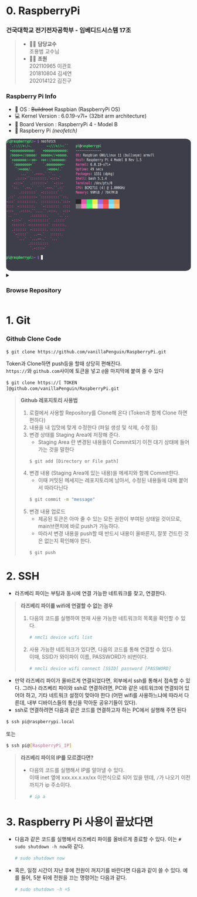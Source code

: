 # 0. RaspberryPi
### 건국대학교 전기전자공학부 - 임베디드시스템 17조
> * 🧑‍🏫 **담당교수**  
>   조용범 교수님
> * 👨‍💻 **조원**  
>   202110965 이관호  
>   201810804 김세연  
>   202014122 김진구

### Raspberry Pi Info
- 🔭 OS : ~~Buildroot~~ Raspbian (RaspberryPi OS)
- 💻 Kernel Version : 6.0.19-v7l+ (32bit arm architecture)
- 🌱 Board Version : RaspberryPi 4 - Model B  
- 🍓 Raspberry Pi *(neofetch)*
<div align="center">
  <img src=".readme-images/neofetch.png" width="600" height="360" style="border-radius:3%;">
</div>

<details>
  <summary>
   <h3>Browse Repository</h3>
  </summary>
  <!DOCTYPE html>
<html>
<head>
 <meta http-equiv="Content-Type" content="text/html; charset=UTF-8">
 <meta name="Author" content="Made by 'tree'">
 <meta name="GENERATOR" content="$Version: $ tree v2.0.2 (c) 1996 - 2022 by Steve Baker, Thomas Moore, Francesc Rocher, Florian Sesser, Kyosuke Tokoro $">
</head>
<body>
	<h1>Directory Tree</h1><p>
	<a href=".">.</a><br>
	├── <a href="./BeginnersGuide-4thEd-Eng_v2.pdf">BeginnersGuide-4thEd-Eng_v2.pdf</a><br>
	├── <a href="./Memo/">Memo</a><br>
	│   └── <a href="./Memo/README.md">README.md</a><br>
	├── <a href="./README.md">README.md</a><br>
	├── <a href="./SourceCode/">SourceCode</a><br>
	│   ├── <a href="./SourceCode/CMakeLists.txt">CMakeLists.txt</a><br>
	│   ├── <a href="./SourceCode/Makefile">Makefile</a><br>
	│   ├── <a href="./SourceCode/README.md">README.md</a><br>
	│   ├── <a href="./SourceCode/week07/">week07</a><br>
	│   │   ├── <a href="./SourceCode/week07/button_mmap">button_mmap</a><br>
	│   │   ├── <a href="./SourceCode/week07/button_mmap.c">button_mmap.c</a><br>
	│   │   ├── <a href="./SourceCode/week07/keyboard_mmap">keyboard_mmap</a><br>
	│   │   ├── <a href="./SourceCode/week07/keyboard_mmap.c">keyboard_mmap.c</a><br>
	│   │   ├── <a href="./SourceCode/week07/led_mmap">led_mmap</a><br>
	│   │   └── <a href="./SourceCode/week07/led_mmap.c">led_mmap.c</a><br>
	│   ├── <a href="./SourceCode/week10/">week10</a><br>
	│   │   ├── <a href="./SourceCode/week10/Makefile">Makefile</a><br>
	│   │   ├── <a href="./SourceCode/week10/modules.order">modules.order</a><br>
	│   │   ├── <a href="./SourceCode/week10/Module.symvers">Module.symvers</a><br>
	│   │   ├── <a href="./SourceCode/week10/seg_driver.c">seg_driver.c</a><br>
	│   │   ├── <a href="./SourceCode/week10/seg_driver.ko">seg_driver.ko</a><br>
	│   │   ├── <a href="./SourceCode/week10/seg_driver.mod">seg_driver.mod</a><br>
	│   │   ├── <a href="./SourceCode/week10/seg_driver.mod.c">seg_driver.mod.c</a><br>
	│   │   ├── <a href="./SourceCode/week10/seg_driver.mod.o">seg_driver.mod.o</a><br>
	│   │   ├── <a href="./SourceCode/week10/seg_driver.o">seg_driver.o</a><br>
	│   │   ├── <a href="./SourceCode/week10/seg_example">seg_example</a><br>
	│   │   ├── <a href="./SourceCode/week10/seg_example2">seg_example2</a><br>
	│   │   ├── <a href="./SourceCode/week10/seg_example2.c">seg_example2.c</a><br>
	│   │   ├── <a href="./SourceCode/week10/seg_example.c">seg_example.c</a><br>
	│   │   ├── <a href="./SourceCode/week10/temp/">temp</a><br>
	│   │   │   └── <a href="./SourceCode/week10/temp/Makefile">Makefile</a><br>
	│   │   └── <a href="./SourceCode/week10/test.png">test.png</a><br>
	│   └── <a href="./SourceCode/week11/">week11</a><br>
	│   &nbsp;&nbsp;&nbsp; ├── <a href="./SourceCode/week11/camera_example/">camera_example</a><br>
	│   &nbsp;&nbsp;&nbsp; │   └── <a href="./SourceCode/week11/camera_example/camera_example.cpp">camera_example.cpp</a><br>
	│   &nbsp;&nbsp;&nbsp; └── <a href="./SourceCode/week11/opencv_example/">opencv_example</a><br>
	│   &nbsp;&nbsp;&nbsp; &nbsp;&nbsp;&nbsp; ├── <a href="./SourceCode/week11/opencv_example/gray_example">gray_example</a><br>
	│   &nbsp;&nbsp;&nbsp; &nbsp;&nbsp;&nbsp; ├── <a href="./SourceCode/week11/opencv_example/gray_example.cpp">gray_example.cpp</a><br>
	│   &nbsp;&nbsp;&nbsp; &nbsp;&nbsp;&nbsp; ├── <a href="./SourceCode/week11/opencv_example/gray_image.bmp">gray_image.bmp</a><br>
	│   &nbsp;&nbsp;&nbsp; &nbsp;&nbsp;&nbsp; ├── <a href="./SourceCode/week11/opencv_example/install_cv4.5.1_rasbian.sh">install_cv4.5.1_rasbian.sh</a><br>
	│   &nbsp;&nbsp;&nbsp; &nbsp;&nbsp;&nbsp; ├── <a href="./SourceCode/week11/opencv_example/Lenna.png">Lenna.png</a><br>
	│   &nbsp;&nbsp;&nbsp; &nbsp;&nbsp;&nbsp; └── <a href="./SourceCode/week11/opencv_example/sample_image.bmp">sample_image.bmp</a><br>
	├── <a href="./test.txt">test.txt</a><br>
	└── <a href="./tree.html">tree.html</a><br>
<br><br><p>

8 directories, 36 files

</p>
	<hr>
	<p class="VERSION">
		 tree v2.0.2 © 1996 - 2022 by Steve Baker and Thomas Moore <br>
		 HTML output hacked and copyleft © 1998 by Francesc Rocher <br>
		 JSON output hacked and copyleft © 2014 by Florian Sesser <br>
		 Charsets / OS/2 support © 2001 by Kyosuke Tokoro
	</p>
</body>
</html>
</details>


# 1. Git

### Github Clone Code
```
$ git clone https://github.com/vanillaPenguin/RaspberryPi.git
```
Token과 Clone하면 push등을 할때 상당히 편해진다.  
`https://`와 `github.com`사이에 토큰을 넣고 `@`을 마지막에 붙여 줄 수 있다
```
$ git clone https://[ TOKEN ]@github.com/vanillaPenguin/RaspberryPi.git
```
> **Github 레포지토리 사용법**
> 1. 로컬에서 사용할 Repository를 Clone해 온다 (Token과 함께 Clone 하면 편하다)
> 2. 내용을 내 입맛에 맞게 수정한다 (파일 생성 및 삭제, 수정 등)
> 3. 변경 상태를 Staging Area에 저장해 준다.
>    * Staging Area 란 변경된 내용들이 Commit되기 이전 대기 상태에 들어가는 것을 말한다
>    ```bash
>    $ git add [Directory or File path]
>    ```
> 4. 변경 내용 (Staging Area에 있는 내용)을 메세지와 함께 Commit한다.
>     * 이때 커밋된 메세지는 레포지토리에 남아서, 수정된 내용들에 대해 붙어서 따라다닌다
>    ```bash
>    $ git commit -m "message"
>    ```
> 5. 변경 내용 업로드
>    * 제공된 토큰은 아마 줄 수 있는 모든 권한이 부여된 상태일 것이므로, main브랜치에 바로 push가 가능하다.
>    * 따라서 변경 내용을 push할 때 반드시 내용이 올바른지, 잘못 건드린 것은 없는지 확인해야 한다.
>    ```bash
>    $ git push
>    ```
>    

# 2. SSH
* 라즈베리 파이는 부팅과 동시에 연결 가능한 네트워크를 찾고, 연결한다.
> **라즈베리 파이를 wifi에 연결할 수 없는 경우**
> 1. 다음의 코드를 실행하여 현재 사용 가능한 네트워크의 목록을 확인할 수 있다.
>    ```bash
>    # nmcli device wifi list
>    ```
> 2. 사용 가능한 네트워크가 있다면, 다음의 코드를 통해 연결할 수 있다.  
>    이때, SSID가 와이파이 이름, PASSWORD가 비번이다.
>    ```bash
>    # nmcli device wifi connect [SSID] password [PASSWORD]
>    ```
>    
* 만약 라즈베리 파이가 올바르게 연결되었다면, 외부에서 ssh를 통해서 접속할 수 있다.
그러나 라즈베리 파이와 ssh로 연결하려면, PC와 같은 네트워크에 연결되어 있어야 하고, 기타 네트워크 설정이 맞아야 한다 (어떤 wifi를 사용하느냐에 따라서 다른데, 내부 디바이스들의 통신을 막아둔 공유기들이 있다).
* ssh로 연결하려면 다음과 같은 코드를 연결하고자 하는 PC에서 실행해 주면 된다
```bash
$ ssh pi@raspberrypi.local
```
또는
```bash
$ ssh pi@[RaspberryPi_IP]
```
> **라즈베리 파이의 IP를 모르겠다면?**
> * 다음의 코드를 실행해서 IP를 알아낼 수 있다.  
>   이때 inet 옆에 xxx.xx.x.xx/xx 이런식으로 되어 있을 텐데, `/`가 나오기 이전까지가 ip 주소이다.
>    ```bash
>    # ip a
>    ```
>    

# 3. Raspberry Pi 사용이 끝났다면
* 다음과 같은 코드를 실행해서 라즈베리 파이를 올바르게 종료할 수 있다.
  이는 `# sudo shutdown -h now`와 같다.
  ```bash
  # sudo shutdown now
  ```  
* 혹은, 일정 시간이 지난 후에 전원이 꺼지기를 바란다면 다음과 같이 쓸 수 있다. 예를 들어, 5분 뒤에 전원을 끄는 명령어는 다음과 같다.
  ```bash
  # sudo shutdown -h +5
  ```
